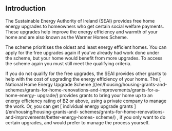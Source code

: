 ##  Introduction

The Sustainable Energy Authority of Ireland (SEAI) provides free home energy
upgrades to homeowners who get certain social welfare payments. These upgrades
help improve the energy efficiency and warmth of your home and are also known
as the Warmer Homes Scheme.

The scheme prioritises the oldest and least energy efficient homes. You can
apply for the free upgrades again if you’ve already had work done under the
scheme, but your home would benefit from more upgrades. To access the scheme
again you must still meet the qualifying criteria.

If you do not qualify for the free upgrades, the SEAI provides other grants to
help with the cost of upgrading the energy efficiency of your home. The [
National Home Energy Upgrade Scheme ](/en/housing/housing-grants-and-
schemes/grants-for-home-renovations-and-improvements/grants-for-a-home-energy-
upgrade/) provides grants to bring your home up to an energy efficiency rating
of B2 or above, using a private company to manage the work. Or, you can get [
individual energy upgrade grants ](/en/housing/housing-grants-and-
schemes/grants-for-home-renovations-and-improvements/better-energy-homes-
scheme/) , if you only want to do certain upgrades, and would prefer to manage
the process yourself.
